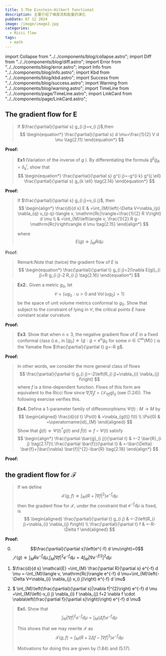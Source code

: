 ```yaml
---
title: 3.The Einstein-Hilbert functional
description: 主要介绍了梯度流和能量的演化
pubDate: 07 12 2024
image: /image/image2.jpg
categories:
  - Ricci flow
tags:
  - math
---
```


import Collapse from "../../components/blog/collapse.astro";
import Diff from "../../components/blog/diff.astro";
import Error from "../../components/blog/error.astro";
import Info from "../../components/blog/info.astro";
import Kbd from "../../components/blog/kbd.astro";
import Success from "../../components/blog/success.astro";
import Warning from "../../components/blog/warning.astro";
import TimeLine from "../../components/page/TimeLine.astro";
import LinkCard from "../../components/page/LinkCard.astro";


##  The gradient flow for E

>  If $\frac{\partial}{\partial s} g_{i j}=v_{i j}$​,then 
>  $$
>  \begin{equation*}
>  \frac{\partial}{\partial s} d \mu=\frac{1}{2} V d \mu \tag{2.11}
>  \end{equation*}
>  $$

**Proof:**



> **Ex1**:(Variation of the inverse of $g$ ). By differentiating the formula $g^{i j} g_{j k}=\delta_{k}^{i}$, show that
> $$
> \begin{equation*}
> \frac{\partial}{\partial s} g^{i j}=-g^{i k} g^{j \ell} \frac{\partial}{\partial s} g_{k \ell} \tag{2.14}
> \end{equation*}
> $$

**Proof:**



> If $\frac{\partial}{\partial s} g_{i j}=v_{i j}$, then
> $$
> \begin{align*}
> \frac{d}{d s} E & =\int_{M}\left(-\Delta V+\nabla_{p} \nabla_{q} v_{p q}-\langle v, \mathrm{Rc}\rangle+\frac{1}{2} R V\right) d \mu \\
> & =\int_{M}\left\langle v, \frac{1}{2} R g-\mathrm{Rc}\right\rangle d \mu \tag{2.15}
> \end{align*}
> $$
>
> where
> $$
> E(g) \doteqdot \int_{M} R d \mu
> $$

Proof:



> Remark:Note that (twice) the gradient flow of $E$ is
> $$
> \begin{equation*}
> \frac{\partial}{\partial t} g_{i j}=2(\nabla E(g))_{i j}=R g_{i j}-2 R_{i j} \tag{2.16}
> \end{equation*}
> $$



> **Ex2**:. Given a metric $g_{0}$, let
> $$
> \mathcal{C} \doteqdot\left\{u g_{0}: u>0 \text { and } \operatorname{Vol}\left(u g_{0}\right)=1\right\}
> $$
> be the space of unit volume metrics conformal to $g_{0}$. Show that subject to the constraint of lying in $\mathcal{C}$, the critical points $E$ have constant scalar curvature.

**Proof:**



> **Ex3**. Show that when $n \geq 3$, the negative gradient flow of $E$ in a fixed conformal class (i.e., in $\left[g_{0}\right] \doteqdot\left\{g: g=e^{u} g_{0}\right.$ for some $\left.u \in C^{\infty}(M)\right\}$ ) is the Yamabe flow $\frac{\partial}{\partial t} g=-R g$.

**Proof:**



> In other words, we consider the more general class of flows
> $$
> \frac{\partial}{\partial t} g_{i j}=-2\left(R_{i j}+\nabla_{i} \nabla_{j} f\right)
> $$
> where $f$ is a time-dependent function. Flows of this form are equivalent to the Ricci flow since $\nabla_{i} \nabla_{j} f=\left(\mathcal{L}_{\nabla f} g\right)_{i j}$ (see (1.24)). The following exercise verifies this.




> **Ex4.** Define a 1-parameter family of diffeomorphisms $\Psi(t)$ : $M \rightarrow M$ by
> $$
> \begin{aligned}
> \frac{d}{d t} \Psi(t) & =\nabla_{g(t)} f(t) \\
> \Psi(0) & =\operatorname{id}_{M}
> \end{aligned}
> $$
> Show that $\bar{g}(t) \doteqdot \Psi(t)^{*} g(t)$ and $\bar{f}(t) \doteqdot f \circ \Psi(t)$ satisfy
> $$
> \begin{align*}
> \frac{\partial \bar{g}_{i j}}{\partial t} & =-2 \bar{R}_{i j}  \tag{2.17}\\
> \frac{\partial \bar{f}}{\partial t} & =-\bar{\Delta} \bar{f}+|\bar{\nabla} \bar{f}|^{2}-\bar{R} \tag{2.18}
> \end{align*}
> $$

**Proof:**



##  the gradient flow for $\mathcal{F}$

> If we define
> $$
> \begin{equation*}
> \mathcal{F}(g, f) \doteqdot \int_{M}\left(R+|\nabla f|^{2}\right) e^{-f} d \mu \tag{2.21}
> \end{equation*}
> $$
> then the gradient flow for $\mathcal{F}$, under the constraint that $e^{-f} d \mu$ is fixed, is
> $$
> \begin{aligned}
> \frac{\partial}{\partial t} g_{i j} & =-2\left(R_{i j}+\nabla_{i} \nabla_{j} f\right) \\
> \frac{\partial}{\partial t} f & =-R-\Delta f
> \end{aligned}
> $$

**Proof:**

0. $$\frac{\partial}{\partial s}\left(e^{-f} d \mu\right)=0$$,$\mathcal{E}(g) \doteqdot \int_M R e^{-f} d \mu$,$\int_M|\nabla f|^2 e^{-f} d \mu=4 \int_M\left|\nabla e^{-f / 2}\right|^2 d \mu$

1. $\frac{d}{d s} \mathcal{E}  =\int_{M} \frac{\partial R}{\partial s} e^{-f} d \mu =-\int_{M}\langle v, \mathrm{Rc}\rangle e^{-f} d \mu+\int_{M}\left(-\Delta V+\nabla_{i} \nabla_{j} v_{i j}\right) e^{-f} d \mu$







2. $ \int_{M}\left(\frac{\partial}{\partial s}|\nabla f|^{2}\right) e^{-f} d \mu =\int_{M}\left(-v_{i j} \nabla_{i} f \nabla_{j} f+2 \nabla f \cdot \nabla\left(\frac{\partial f}{\partial s}\right)\right) e^{-f} d \mu$





















> **Ex**6. Show that
> $$
> \int_{M}|\nabla f|^{2} e^{-f} d \mu=\int_{M}(\Delta f) e^{-f} d \mu
> $$
>
> This shows that we may rewrite $\mathcal{F}$ as
> $$
> \mathcal{F}(g, f)=\int_{M}\left(R+2 \Delta f-|\nabla f|^{2}\right) e^{-f} d \mu
> $$
>
> Motivations for doing this are given by (1.84) and (5.17).
